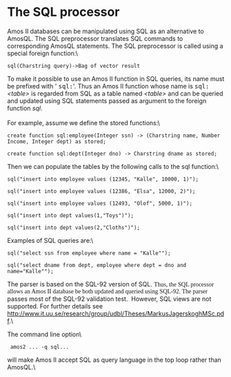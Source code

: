 # The SQL processor

Amos II databases can be manipulated using SQL as an alternative to
AmosQL. The SQL preprocessor translates SQL commands to corresponding
AmosQL statements. The SQL preprocessor is called using a special
foreign function:\

    sql(Charstring query)->Bag of vector result

<span style="font-family: Times New Roman;"> </span>

To make it possible to use an Amos II function in SQL queries, its name
must be prefixed with ' <span style="font-family:
          monospace;">sql:</span>'. Thus an Amos II function whose name
is <span style="font-family: monospace;">sql:</span> <span
style="font-style: italic;">&lt;table&gt;</span> is regarded from SQL as
a table named <span style="font-style: italic;">&lt;table&gt;</span> and
can be queried and updated using SQL statements passed as argument to
the foreign function <span style="font-style:
          italic;">sql</span>.\
\
 For example, assume we define the stored functions:\

    create function sql:employee(Integer ssn) -> (Charstring name, Number Income, Integer dept) as stored;

<span style="font-family: Times New Roman;"></span>

    create function sql:dept(Integer dno) -> Charstring dname as stored;




<span style="font-family: Times New Roman;"> </span>

Then we can populate the tables by the following calls to the sql
function:\

    sql("insert into employee values (12345, "Kalle", 10000, 1)");

<span style="font-family: Times New Roman;"></span>

    sql("insert into employee values (12386, "Elsa", 12000, 2)");

<span style="font-family: Times New Roman;"></span>

    sql("insert into employee values (12493, "Olof", 5000, 1)");

<span style="font-family: Times New Roman;"></span>

    sql("insert into dept values(1,"Toys")");

<span style="font-family: Times New Roman;"></span>

    sql("insert into dept values(2,"Cloths")");




<span style="font-family: Times New Roman;"> </span>

Examples of SQL queries are:\

    sql("select ssn from employee where name = "Kalle"");

<span style="font-family: Times New Roman;"></span>

    sql("select dname from dept, employee where dept = dno and name="Kalle"");




<span style="font-family: Times New Roman;"> </span>

The parser is based on the SQL-92 version of SQL. <span
style="font-family: Times New Roman;">Thus, the SQL processor allows an
Amos II database be both updated and queried using SQL-92. The
parser</span> passes most of the SQL-92 validation test.  However, SQL
views are not supported. For further details see
<http://www.it.uu.se/research/group/udbl/Theses/MarkusJagerskoghMSc.pdf>.\

The command line option\

     amos2 ... -q sql...

<span style="font-family: Times New Roman;"> </span>

will make Amos II accept SQL as query language in the top loop rather
than AmosQL.\
